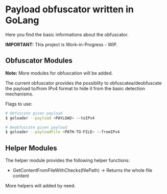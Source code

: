 # Payload obfuscator written in GoLang
Here you find the basic informations about the obfuscator.

**IMPORTANT:** This project is Work-in-Progress - WIP.

## Obfuscator Modules
**Note:** More modules for obfuscation will be added.

The current obfuscator provides the possiblity to obfuscatea/deobfuscate 
the payload to/from IPv4 format to hide it from the basic detection 
mechanisms. 

Flags to use:
```bash
# Obfuscate given payload
$ goloader --payload <PAYLOAD> --toIPv4

# Deobfuscate given payload
$ goloader --payloadFile <PATH-TO-FILE> --fromIPv4
```

## Helper Modules
The helper module provides the following helper functions:
 - GetContentFromFileWithChecks(filePath) -> Returns the whole file content 

More helpers will added by need.
